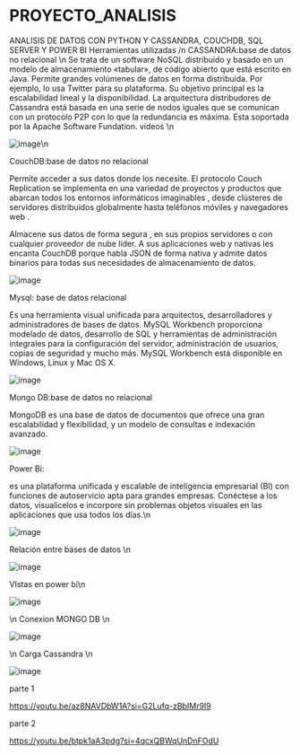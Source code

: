 # PROYECTO_ANALISIS
ANALISIS DE DATOS CON PYTHON Y CASSANDRA, COUCHDB, SQL SERVER Y POWER BI
Herramientas utilizadas /n
CASSANDRA:base de datos no relacional \n
Se trata de un software NoSQL distribuido y basado en un modelo de almacenamiento «tabular», de código abierto que está escrito en Java. Permite grandes volúmenes de datos en forma distribuida. Por ejemplo, lo usa Twitter para su plataforma. Su objetivo principal es la escalabilidad lineal y la disponibilidad. La arquitectura distribudores de Cassandra está basada en una serie de nodos iguales que se comunican con un protocolo P2P con lo que la redundancia es máxima. Esta soportada por la Apache Software Fundation.
videos \n


![image](https://github.com/AlejandroChango/PROYECTO_ANALISIS/assets/117754050/07351ee3-331c-427f-8939-2dd5768cf5d7)\n



CouchDB:base de datos no relacional 


Permite acceder a sus datos donde los necesite. El protocolo Couch Replication se implementa en una variedad de proyectos y productos que abarcan todos los entornos informáticos imaginables , desde clústeres de servidores distribuidos globalmente hasta teléfonos móviles y navegadores web .



Almacene sus datos de forma segura , en sus propios servidores o con cualquier proveedor de nube líder. A sus aplicaciones web y nativas les encanta CouchDB porque habla JSON de forma nativa y admite datos binarios para todas sus necesidades de almacenamiento de datos.


![image](https://github.com/AlejandroChango/PROYECTO_ANALISIS/assets/117754050/f82e19a5-8744-4081-b5b5-175f8ef46d70)


Mysql: base de datos relacional 


Es una herramienta visual unificada para arquitectos, desarrolladores y administradores de bases de datos. MySQL Workbench proporciona modelado de datos, desarrollo de SQL y herramientas de administración integrales para la configuración del servidor, administración de usuarios, copias de seguridad y mucho más. MySQL Workbench está disponible en Windows, Linux y Mac OS X.


![image](https://github.com/AlejandroChango/PROYECTO_ANALISIS/assets/117754050/9776c966-c676-4ebc-a526-921913d023bd)


Mongo DB:base de datos no relacional 


MongoDB es una base de datos de documentos que ofrece una gran escalabilidad y flexibilidad, y un modelo de consultas e indexación avanzado.


![image](https://github.com/AlejandroChango/PROYECTO_ANALISIS/assets/117754050/f1e3d7d9-c363-4dc6-8a11-8f55c2498fba)


Power Bi:


es una plataforma unificada y escalable de inteligencia empresarial (BI) con funciones de autoservicio apta para grandes empresas. Conéctese a los datos, visualícelos e incorpore sin problemas objetos visuales en las aplicaciones que usa todos los días.\n


![image](https://github.com/AlejandroChango/PROYECTO_ANALISIS/assets/117754050/d255d0d0-c8f1-48f5-a649-7a18b760b2a1)


 Relación entre bases de datos \n

 
 ![image](https://github.com/AlejandroChango/PROYECTO_ANALISIS/assets/117754050/2a479205-527e-44ad-8e43-b9939bb9f89b)

 
VIstas en power bi\n


![image](https://github.com/AlejandroChango/PROYECTO_ANALISIS/assets/117754050/1dcf09bf-711d-46e3-aba0-f397029bfcaf)



\n Conexion MONGO DB \n

![image](https://github.com/AlejandroChango/PROYECTO_ANALISIS/assets/117754050/0aeb5219-92b5-4cf4-b924-350f5bdac452)


\n Carga Cassandra \n

![image](https://github.com/AlejandroChango/PROYECTO_ANALISIS/assets/117754050/9d05016b-c3be-413b-93da-9b5054756f33)


parte 1

https://youtu.be/az8NAVDbW1A?si=G2Lufq-zBbIMr9I9

parte 2

https://youtu.be/btpk1aA3pdg?si=4qcxQBWqUnDnFOdU
